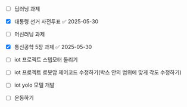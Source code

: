 - [ ] 딥러닝 과제
- [x] 대통령 선거 사전투표 ✅ 2025-05-30
- [ ] 머신러닝 과제
- [x] 통신공학 5장 과제 ✅ 2025-05-30
- [ ] iot 프로젝트 스텝모터 돌리기
- [ ] iot 프로젝트 로봇암 제어코드 수정하기(박스 안의 범위에 맞게 각도 수정하기)
- [ ] iot yolo 모델 개발
- [ ] 운동하기 

